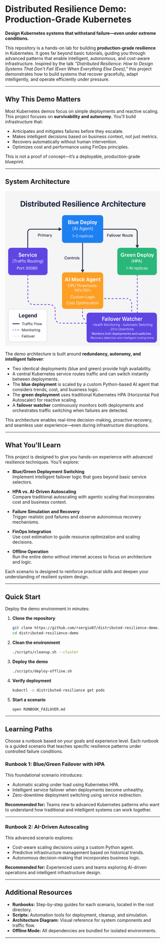 # Distributed Resilience Demo: Production-Grade Kubernetes

**Design Kubernetes systems that withstand failure—even under extreme conditions.**

This repository is a hands-on lab for building **production-grade resilience** in Kubernetes. It goes far beyond basic tutorials, guiding you through advanced patterns that enable intelligent, autonomous, and cost-aware infrastructure. Inspired by the talk *"Distributed Resilience: How to Design Systems That Don't Fail (Even When Everything Else Does),"* this project demonstrates how to build systems that recover gracefully, adapt intelligently, and operate efficiently under pressure.

---

## Why This Demo Matters

Most Kubernetes demos focus on simple deployments and reactive scaling. This project focuses on **survivability and autonomy**. You'll build infrastructure that:

- Anticipates and mitigates failures before they escalate.
- Makes intelligent decisions based on business context, not just metrics.
- Recovers automatically without human intervention.
- Optimizes cost and performance using FinOps principles.

This is not a proof of concept—it’s a deployable, production-grade blueprint.

---

## System Architecture

![Architecture Diagram](./architecture-diagram.png)

The demo architecture is built around **redundancy, autonomy, and intelligent failover**:

- Two identical deployments (blue and green) provide high availability.
- A central Kubernetes service routes traffic and can switch instantly between deployments.
- The **blue deployment** is scaled by a custom Python-based AI agent that considers trends, cost, and business logic.
- The **green deployment** uses traditional Kubernetes HPA (Horizontal Pod Autoscaler) for reactive scaling.
- A **failover watcher** continuously monitors both deployments and orchestrates traffic switching when failures are detected.

This architecture enables real-time decision-making, proactive recovery, and seamless user experience—even during infrastructure disruptions.

---

## What You'll Learn

This project is designed to give you hands-on experience with advanced resilience techniques. You’ll explore:

- **Blue/Green Deployment Switching**  
  Implement intelligent failover logic that goes beyond basic service selectors.

- **HPA vs. AI-Driven Autoscaling**  
  Compare traditional autoscaling with agentic scaling that incorporates cost and business context.

- **Failure Simulation and Recovery**  
  Trigger realistic pod failures and observe autonomous recovery mechanisms.

- **FinOps Integration**  
  Use cost estimation to guide resource optimization and scaling decisions.

- **Offline Operation**  
  Run the entire demo without internet access to focus on architecture and logic.

Each scenario is designed to reinforce practical skills and deepen your understanding of resilient system design.

---

## Quick Start

Deploy the demo environment in minutes:

1. **Clone the repository**
   ```bash
   git clone https://github.com/rsergio07/distributed-resilience-demo.git
   cd distributed-resilience-demo
   ```

2. **Clean the environment**
   ```bash
   ./scripts/cleanup.sh --cluster
   ```

3. **Deploy the demo**
   ```bash
   ./scripts/deploy-offline.sh
   ```

4. **Verify deployment**
   ```bash
   kubectl -n distributed-resilience get pods
   ```

5. **Start a scenario**
   ```bash
   open RUNBOOK_FAILOVER.md
   ```

---

## Learning Paths

Choose a runbook based on your goals and experience level. Each runbook is a guided scenario that teaches specific resilience patterns under controlled failure conditions.

### Runbook 1: Blue/Green Failover with HPA

This foundational scenario introduces:

- Automatic scaling under load using Kubernetes HPA.
- Intelligent service failover when deployments become unhealthy.
- Zero-downtime deployment switching using service redirection.

**Recommended for:** Teams new to advanced Kubernetes patterns who want to understand how traditional and intelligent systems can work together.

---

### Runbook 2: AI-Driven Autoscaling

This advanced scenario explores:

- Cost-aware scaling decisions using a custom Python agent.
- Predictive infrastructure management based on historical trends.
- Autonomous decision-making that incorporates business logic.

**Recommended for:** Experienced users and teams exploring AI-driven operations and intelligent infrastructure design.

---

## Additional Resources

- **Runbooks:** Step-by-step guides for each scenario, located in the root directory.
- **Scripts:** Automation tools for deployment, cleanup, and simulation.
- **Architecture Diagram:** Visual reference for system components and traffic flow.
- **Offline Mode:** All dependencies are bundled for isolated environments.

---